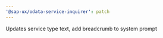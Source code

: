 ```yaml
---
'@sap-ux/odata-service-inquirer': patch
---
```


Updates service type text, add breadcrumb to system prompt
